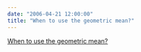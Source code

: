 ```yaml
---
date: "2006-04-21 12:00:00"
title: "When to use the geometric mean?"
---
```


[When to use the geometric mean?](/lemire/blog/2006/04-21-when-use-the-geometric-mean)

